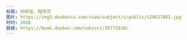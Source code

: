 ```yaml
---
标题: 你好哇，程序员
图片: https://img3.doubanio.com/view/subject/s/public/s28627862.jpg
时时: 2016
链接: https://book.douban.com/subject/26772838/
---
```

